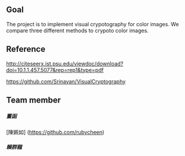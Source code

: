 ## Goal

The project is to implement visual crypotography for color images.
We compare three different methods to crypoto color images.

## Reference

http://citeseerx.ist.psu.edu/viewdoc/download?doi=10.1.1.457.5077&rep=rep1&type=pdf

https://github.com/Srinayan/VisualCryptography

## Team member
##### 董函
[陳姵如] (https://github.com/rubycheen)
##### 賴群龍
